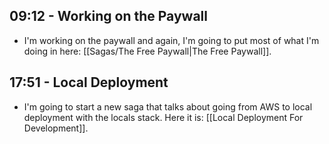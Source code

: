 ## 09:12 - Working on the Paywall
- I'm working on the paywall and again, I'm going to put most of what I'm doing in here: [[Sagas/The Free Paywall|The Free Paywall]].

## 17:51 - Local Deployment
- I'm going to start a new saga that talks about going from AWS to local deployment with the locals stack. Here it is: [[Local Deployment For Development]].